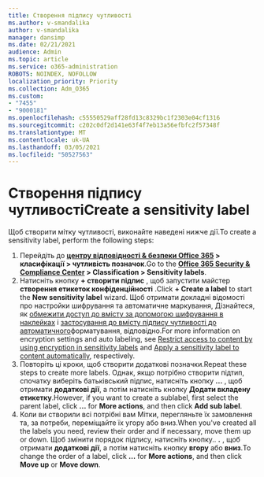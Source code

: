 ```yaml
---
title: Створення підпису чутливості
ms.author: v-smandalika
author: v-smandalika
manager: dansimp
ms.date: 02/21/2021
audience: Admin
ms.topic: article
ms.service: o365-administration
ROBOTS: NOINDEX, NOFOLLOW
localization_priority: Priority
ms.collection: Adm_O365
ms.custom:
- "7455"
- "9000181"
ms.openlocfilehash: c55550529aff28fd13c8329bc1f2303e04cf1316
ms.sourcegitcommit: c202c0df2d141e63f4f7eb13a56efbfc2f57348f
ms.translationtype: MT
ms.contentlocale: uk-UA
ms.lasthandoff: 03/05/2021
ms.locfileid: "50527563"
---
```

# <a name="create-a-sensitivity-label"></a><span data-ttu-id="4ccb8-102">Створення підпису чутливості</span><span class="sxs-lookup"><span data-stu-id="4ccb8-102">Create a sensitivity label</span></span>

<span data-ttu-id="4ccb8-103">Щоб створити мітку чутливості, виконайте наведені нижче дії.</span><span class="sxs-lookup"><span data-stu-id="4ccb8-103">To create a sensitivity label, perform the following steps:</span></span>

1. <span data-ttu-id="4ccb8-104">Перейдіть до **[центру відповідності & безпеки Office 365](https://sip.protection.office.com/) > класифікації > чутливість позначок**.</span><span class="sxs-lookup"><span data-stu-id="4ccb8-104">Go to the **[Office 365 Security & Compliance Center](https://sip.protection.office.com/) > Classification > Sensitivity labels**.</span></span>
2. <span data-ttu-id="4ccb8-105">Натисніть кнопку **+ створити підпис** , щоб запустити майстер **створення етикеток конфіденційності** .</span><span class="sxs-lookup"><span data-stu-id="4ccb8-105">Click **+ Create a label** to start the **New sensitivity label** wizard.</span></span> <span data-ttu-id="4ccb8-106">Щоб отримати докладні відомості про настройки шифрування та автоматичне маркування, Дізнайтеся, як [обмежити доступ до вмісту за допомогою шифрування в наклейках](https://docs.microsoft.com/microsoft-365/compliance/encryption-sensitivity-labels) і [застосування до вмісту підпису чутливості до автоматичного](https://docs.microsoft.com/microsoft-365/compliance/apply-sensitivity-label-automatically)форматування, відповідно.</span><span class="sxs-lookup"><span data-stu-id="4ccb8-106">For more information on encryption settings and auto labeling, see [Restrict access to content by using encryption in sensitivity labels](https://docs.microsoft.com/microsoft-365/compliance/encryption-sensitivity-labels) and [Apply a sensitivity label to content automatically](https://docs.microsoft.com/microsoft-365/compliance/apply-sensitivity-label-automatically), respectively.</span></span>
3. <span data-ttu-id="4ccb8-107">Повторіть ці кроки, щоб створити додаткові позначки.</span><span class="sxs-lookup"><span data-stu-id="4ccb8-107">Repeat these steps to create more labels.</span></span> <span data-ttu-id="4ccb8-108">Однак, якщо потрібно створити підтип, спочатку виберіть батьківський підпис, натисніть кнопку **...** , щоб отримати **додаткові дії**, а потім натисніть кнопку **Додати вкладену етикетку**.</span><span class="sxs-lookup"><span data-stu-id="4ccb8-108">However, if you want to create a sublabel, first select the parent label, click **...** for **More actions**, and then click **Add sub label**.</span></span>
4. <span data-ttu-id="4ccb8-109">Коли ви створили всі потрібні вам Мітки, перегляньте їх замовлення та, за потреби, переміщайте їх угору або вниз.</span><span class="sxs-lookup"><span data-stu-id="4ccb8-109">When you've created all the labels you need, review their order and if necessary, move them up or down.</span></span> <span data-ttu-id="4ccb8-110">Щоб змінити порядок підпису, натисніть кнопку.. **.** , щоб отримати **додаткові дії**, а потім натисніть кнопку **вгору** або **вниз**.</span><span class="sxs-lookup"><span data-stu-id="4ccb8-110">To change the order of a label, click **...** for **More actions**, and then click **Move up** or **Move down**.</span></span> 
